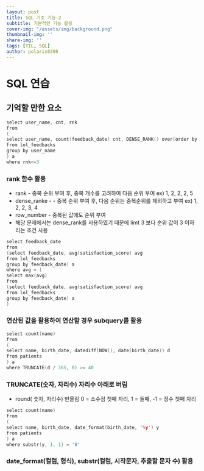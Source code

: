 ```yaml
---
layout: post
title: SQL 기초 기능-2
subtitle: 기본적인 기능 활용
cover-img: "/assets/img/background.png"
thumbnail-img: ''
share-img: ''
tags: [TIL, SQL]
author: polaris0208
---
```

# SQL 연습

## 기억할 만한 요소


```c
select user_name, cnt, rnk
from
(
select user_name, count(feedback_date) cnt, DENSE_RANK() over(order by count(feedback_date) desc) rnk
from lol_feedbacks
group by user_name
) a
where rnk<=3

```

### rank 함수 활용
* rank - 중복 순위 부여 후, 중복 개수를 고려하여 다음 순위 부여 ex) 1, 2, 2, 2, 5
* dense_ranke - - 중복 순위 부여 후, 다음 순위는 중복순위를 제외하고 부여 ex) 1, 2, 2, 3, 4
* row_number - 중복된 값에도 순위 부여
* 해당 문제에서는 dense_rank를 사용하였기 때문에 limt 3 보다 순위 값이 3 이하라는 조건 사용

```c
select feedback_date
from 
(select feedback_date, avg(satisfaction_score) avg
from lol_feedbacks
group by feedback_date) a
where avg = (
select max(avg)
from
(select feedback_date, avg(satisfaction_score) avg
from lol_feedbacks
group by feedback_date) a
)

```

### 연산된 값을 활용하여 연산할 경우 subquery를 활용

```c
select count(name)
from
(
select name, birth_date, datediff(NOW(), date(birth_date)) d
from patients
) a
where TRUNCATE(d / 365, 0) >= 40
```
### TRUNCATE(숫자, 자리수) 자리수 아래로 버림
* round( 숫자, 자리수) 반올림 0 = 소수점 첫째 자리, 1 = 둘째, -1 = 정수 첫째 자리

```c
select count(name)
from
(
select name, birth_date, date_format(birth_date, '%y') y
from patients
) a 
where substr(y, 1, 1) = '8'

```

### date_format(컬럼, 형식), substr(컬럼, 시작문자, 추출할 문자 수) 활용
